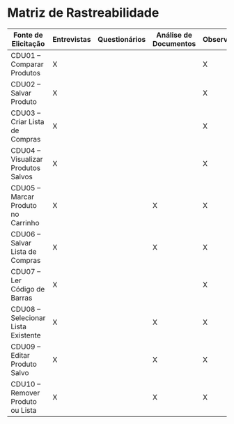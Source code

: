 # Matriz de Rastreabilidade

| Fonte de Elicitação               | Entrevistas | Questionários | Análise de Documentos | Observação | Workshops  | 
| ---------------------             | -----       | -----         |                 ----- |      ----- |---         |
| CDU01 – Comparar Produtos         |  X          |               |                       |     X     |            | 
| CDU02 – Salvar Produto            |  X          |               |                      |     X      |            |      
| CDU03 – Criar Lista de Compras    |  X          |               |                      |     X      |            |  
| CDU04 – Visualizar Produtos Salvos|  X          |               |                      |      X     |           |
| CDU05 – Marcar Produto no Carrinho|  X          |               |           X            |     X       |           |
| CDU06 – Salvar Lista de Compras   |  X          |               |             X          |     X       |           |
| CDU07 – Ler Código de Barras      |  X          |               |                       |     X       |           |
| CDU08 – Selecionar Lista Existente|  X          |               |            X           |     X       |           |
|CDU09 – Editar Produto Salvo       |  X          |               |             X          |     X       |           |
| CDU10 – Remover Produto ou Lista  |  X          |               |         X             |     X       |           |

